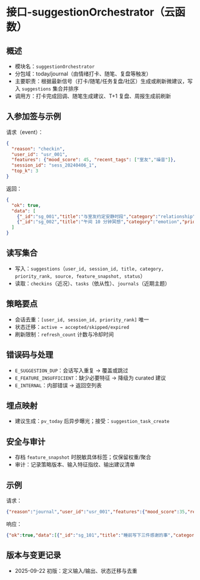 # 接口-suggestionOrchestrator（云函数）

## 概述
- 模块名：`suggestionOrchestrator`
- 分包域：today/journal（由情绪打卡、随笔、复盘等触发）
- 主要职责：根据最新信号（打卡/随笔/任务复盘/社区）生成或刷新微建议，写入 `suggestions` 集合并排序
- 调用方：打卡完成回调、随笔生成建议、T+1 复盘、周报生成前刷新

## 入参加签与示例

请求（event）：
```json
{
  "reason": "checkin",
  "user_id": "usr_001",
  "features": {"mood_score": 45, "recent_tags": ["室友","噪音"]},
  "session_id": "sess_20240406_1",
  "top_k": 3
}
```

返回：
```json
{
  "ok": true,
  "data": [
    {"_id":"sg_001","title":"与室友约定安静时段","category":"relationship","priority_rank":1,"source":"model","status":"active"},
    {"_id":"sg_002","title":"午间 10 分钟冥想","category":"emotion","priority_rank":2,"source":"model","status":"active"}
  ]
}
```

## 读写集合
- 写入：`suggestions`（`user_id, session_id, title, category, priority_rank, source, feature_snapshot, status`）
- 读取：`checkins`（近况）、`tasks`（依从性）、`journals`（近期主题）

## 策略要点
- 会话去重：`[user_id, session_id, priority_rank]` 唯一
- 状态迁移：`active → accepted/skipped/expired`
- 刷新限制：`refresh_count` 计数与冷却时间

## 错误码与处理
- `E_SUGGESTION_DUP`：会话写入重复 → 覆盖或跳过
- `E_FEATURE_INSUFFICIENT`：缺少必要特征 → 降级为 curated 建议
- `E_INTERNAL`：内部错误 → 返回空列表

## 埋点映射
- 建议生成：`pv_today` 后异步曝光；接受：`suggestion_task_create`

## 安全与审计
- 存档 `feature_snapshot` 时脱敏具体标签；仅保留权重/聚合
- 审计：记录策略版本、输入特征指纹、输出建议清单

## 示例

请求：
```json
{"reason":"journal","user_id":"usr_001","features":{"mood_score":35,"recent_tags":["睡眠","压力"]},"session_id":"sess_20240407_1","top_k":3}
```

响应：
```json
{"ok":true,"data":[{"_id":"sg_101","title":"睡前写下三件感谢的事","category":"sleep","priority_rank":1,"source":"curated","status":"active"}]}
```

## 版本与变更记录
- 2025-09-22 初版：定义输入/输出、状态迁移与去重

